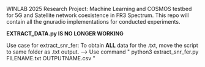WINLAB 2025 Research Project: 
Machine Learning and COSMOS testbed for 5G and Satellite network coexistence in FR3 Spectrum.
This repo will contain all the gnuradio implementations for conducted experiments.

**EXTRACT_DATA.py IS NO LONGER WORKING**

Use case for extract_snr_fer: To obtain **ALL** data for the .txt, move the script to same folder as .txt output. --> Use command " python3 extract_snr_fer.py FILENAME.txt OUTPUTNAME.csv "
